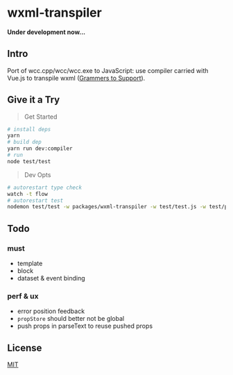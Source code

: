 # wxml-transpiler

**Under development now...**

## Intro

Port of wcc.cpp/wcc/wcc.exe to JavaScript: use compiler carried with Vue.js to transpile wxml ([Grammers to Support](https://mp.weixin.qq.com/debug/wxadoc/dev/framework/view/wxml/)).

## Give it a Try

> Get Started

```sh
# install deps
yarn
# build dep
yarn run dev:compiler
# run
node test/test
```

> Dev Opts

```sh
# autorestart type check
watch -t flow
# autorestart test
nodemon test/test -w packages/wxml-transpiler -w test/test.js -w test/pages -e js,wxml
```

## Todo

### must

- template
- block
- dataset & event binding

### perf & ux

- error position feedback
- `propStore` should better not be global
- push props in parseText to reuse pushed props

## License

[MIT](http://opensource.org/licenses/MIT)
